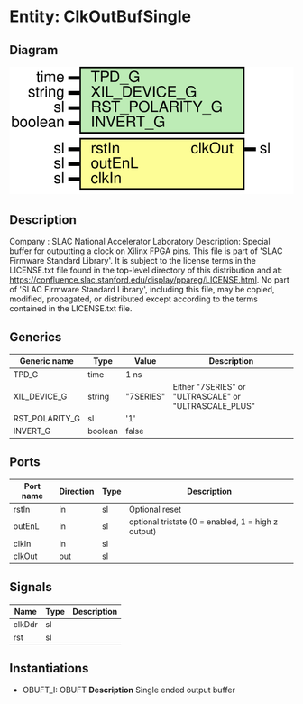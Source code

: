 # Entity: ClkOutBufSingle

## Diagram

![Diagram](ClkOutBufSingle.svg "Diagram")
## Description

Company    : SLAC National Accelerator Laboratory
Description: Special buffer for outputting a clock on Xilinx FPGA pins.
This file is part of 'SLAC Firmware Standard Library'.
It is subject to the license terms in the LICENSE.txt file found in the
top-level directory of this distribution and at:
   https://confluence.slac.stanford.edu/display/ppareg/LICENSE.html.
No part of 'SLAC Firmware Standard Library', including this file,
may be copied, modified, propagated, or distributed except according to
the terms contained in the LICENSE.txt file.
## Generics

| Generic name   | Type    | Value     | Description                                           |
| -------------- | ------- | --------- | ----------------------------------------------------- |
| TPD_G          | time    | 1 ns      |                                                       |
| XIL_DEVICE_G   | string  | "7SERIES" | Either "7SERIES" or "ULTRASCALE" or "ULTRASCALE_PLUS" |
| RST_POLARITY_G | sl      | '1'       |                                                       |
| INVERT_G       | boolean | false     |                                                       |
## Ports

| Port name | Direction | Type | Description                                        |
| --------- | --------- | ---- | -------------------------------------------------- |
| rstIn     | in        | sl   | Optional reset                                     |
| outEnL    | in        | sl   | optional tristate (0 = enabled, 1 = high z output) |
| clkIn     | in        | sl   |                                                    |
| clkOut    | out       | sl   |                                                    |
## Signals

| Name   | Type | Description |
| ------ | ---- | ----------- |
| clkDdr | sl   |             |
| rst    | sl   |             |
## Instantiations

- OBUFT_I: OBUFT
**Description**
Single ended output buffer

